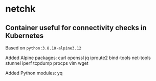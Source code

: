 # netchk

## Container useful for connectivity checks in Kubernetes

Based on `python:3.8.10-alpine3.12`

Added Alpine packages: curl openssl jq iproute2 bind-tools net-tools stunnel iperf tcpdump procps vim wget

Added Python modules: yq
